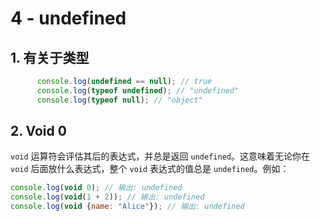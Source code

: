 # 4 - undefined

## 1. 有关于类型

```js
      console.log(undefined == null); // true
      console.log(typeof undefined); // "undefined"
      console.log(typeof null); // "object"
```



## 2. Void 0

`void` 运算符会评估其后的表达式，并总是返回 `undefined`。这意味着无论你在 `void` 后面放什么表达式，整个 `void` 表达式的值总是 `undefined`。例如：

```js
console.log(void 0); // 输出: undefined
console.log(void(1 + 2)); // 输出: undefined
console.log(void {name: "Alice"}); // 输出: undefined
```